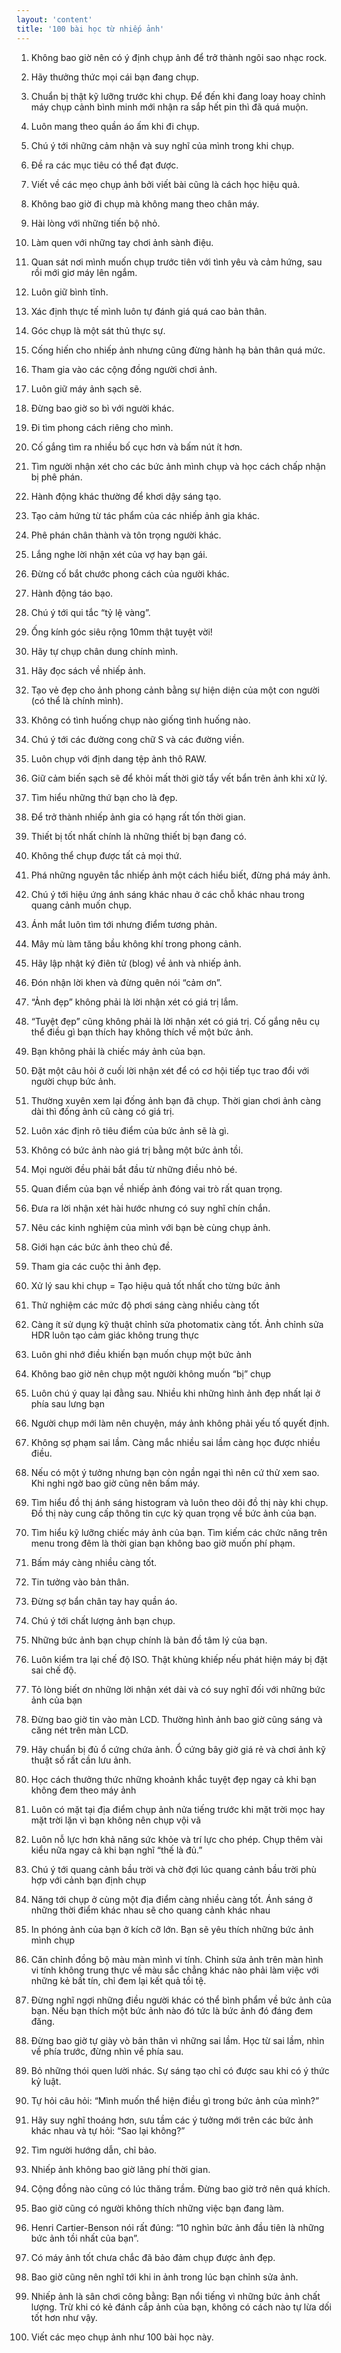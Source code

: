 ```yaml
---
layout: 'content'
title: '100 bài học từ nhiếp ảnh'
---
```


1. Không bao giờ nên có ý định chụp ảnh để trở thành ngôi sao nhạc rock.

2. Hãy thưởng thức mọi cái bạn đang chụp.

3. Chuẩn bị thật kỹ lưỡng trước khi chụp. Để đến khi đang loay hoay chỉnh máy chụp cảnh bình minh mới nhận ra sắp hết pin thì đã quá muộn.

4. Luôn mang theo quần áo ấm khi đi chụp.

5. Chú ý tới những cảm nhận và suy nghĩ của mình trong khi chụp.

6. Đề ra các mục tiêu có thể đạt được.

7. Viết về các mẹo chụp ảnh bởi viết bài cũng là cách học hiệu quả.

8. Không bao giờ đi chụp mà không mang theo chân máy.

9. Hài lòng với những tiến bộ nhỏ.

10. Làm quen với những tay chơi ảnh sành điệu.

11. Quan sát nơi mình muốn chụp trước tiên với tình yêu và cảm hứng, sau rồi mới giơ máy lên ngắm.

12. Luôn giữ bình tĩnh.

13. Xác định thực tế mình luôn tự đánh giá quá cao bản thân.

14. Góc chụp là một sát thủ thực sự.

15. Cống hiến cho nhiếp ảnh nhưng cũng đừng hành hạ bản thân quá mức.

16. Tham gia vào các cộng đồng người chơi ảnh.

17. Luôn giữ máy ảnh sạch sẽ.

18. Đừng bao giờ so bì với người khác.

19. Đi tìm phong cách riêng cho mình.

20. Cố gắng tìm ra nhiều bố cục hơn và bấm nút ít hơn.

21. Tìm người nhận xét cho các bức ảnh mình chụp và học cách chấp nhận bị phê phán.

22. Hành động khác thường để khơi dậy sáng tạo.

23. Tạo cảm hứng từ tác phẩm của các nhiếp ảnh gia khác.

24. Phê phán chân thành và tôn trọng người khác.

25. Lắng nghe lời nhận xét của vợ hay bạn gái.

26. Đừng cố bắt chước phong cách của người khác.

27. Hành động táo bạo.

28. Chú ý tới qui tắc “tỷ lệ vàng”.

29. Ống kính góc siêu rộng 10mm thật tuyệt vời!

30. Hãy tự chụp chân dung chính mình.

31. Hãy đọc sách về nhiếp ảnh.

32. Tạo vẻ đẹp cho ảnh phong cảnh bằng sự hiện diện của một con người (có thể là chính mình).

33. Không có tình huống chụp nào giống tình huống nào.

34. Chú ý tới các đường cong chữ S và các đường viền.

35. Luôn chụp với định dang tệp ảnh thô RAW.

36. Giữ cảm biến sạch sẽ để khỏi mất thời giờ tẩy vết bẩn trên ảnh khi xử lý.

37. Tìm hiểu những thứ bạn cho là đẹp.

38. Để trở thành nhiếp ảnh gia có hạng rất tốn thời gian.

39. Thiết bị tốt nhất chính là những thiết bị bạn đang có.

40. Không thể chụp được tất cả mọi thứ.

41. Phá những nguyên tắc nhiếp ảnh một cách hiểu biết, đừng phá máy ảnh.

42. Chú ý tới hiệu ứng ánh sáng khác nhau ở các chỗ khác nhau trong quang cảnh muốn chụp.

43. Ánh mắt luôn tìm tới nhưng điểm tương phản.

44. Mây mù làm tăng bầu không khí trong phong cảnh.

45. Hãy lập nhật ký điên tử (blog) về ảnh và nhiếp ảnh.

46. Đón nhận lời khen và đừng quên nói “cảm ơn”.

47. “Ảnh đẹp” không phải là lời nhận xét có giá trị lắm.

48. “Tuyệt đẹp” cũng không phải là lời nhận xét có giá trị. Cố gắng nêu cụ thể điều gì bạn thích hay không thích về một bức ảnh.

49. Bạn không phải là chiếc máy ảnh của bạn.

50. Đặt một câu hỏi ở cuối lời nhận xét để có cơ hội tiếp tục trao đổi với người chụp bức ảnh.

51. Thường xuyên xem lại đống ảnh bạn đã chụp. Thời gian chơi ảnh càng dài thì đống ảnh cũ càng có giá trị.

52. Luôn xác định rõ tiêu điểm của bức ảnh sẽ là gì.

53. Không có bức ảnh nào giá trị bằng một bức ảnh tồi.

54. Mọi người đều phải bắt đầu từ những điều nhỏ bé.

55. Quan điểm của bạn về nhiếp ảnh đóng vai trò rất quan trọng.

56. Đưa ra lời nhận xét hài hước nhưng có suy nghĩ chín chắn.

57. Nêu các kinh nghiệm của mình với bạn bè cùng chụp ảnh.

58. Giới hạn các bức ảnh theo chủ đề.

59. Tham gia các cuộc thi ảnh đẹp.

60. Xử lý sau khi chụp = Tạo hiệu quả tốt nhất cho từng bức ảnh

61. Thử nghiệm các mức độ phơi sáng càng nhiều càng tốt

62. Càng ít sử dụng kỹ thuật chỉnh sửa photomatix càng tốt. Ảnh chỉnh sửa HDR luôn tạo cảm giác không trung thực

63. Luôn ghi nhớ điều khiến bạn muốn chụp một bức ảnh

64. Không bao giờ nên chụp một người không muốn “bị” chụp

65. Luôn chú ý quay lại đằng sau. Nhiều khi những hình ảnh đẹp nhất lại ở phía sau lưng bạn

66. Người chụp mới làm nên chuyện, máy ảnh không phải yếu tố quyết định.

67. Không sợ phạm sai lầm. Càng mắc nhiều sai lầm càng học được nhiều điều.

68. Nếu có một ý tưởng nhưng bạn còn ngần ngại thì nên cứ thử xem sao. Khi nghi ngờ bao giờ cũng nên bấm máy.

69. Tìm hiểu đồ thị ánh sáng histogram và luôn theo dõi đồ thị này khi chụp. Đồ thị này cung cấp thông tin cực kỳ quan trọng về bức ảnh của bạn.

70. Tìm hiểu kỹ lưỡng chiếc máy ảnh của bạn. Tìm kiếm các chức năng trên menu trong đêm là thời gian bạn không bao giờ muốn phí phạm.

71. Bấm máy càng nhiều càng tốt.

72. Tin tưởng vào bản thân.

73. Đừng sợ bẩn chân tay hay quần áo.

74. Chú ý tới chất lượng ảnh bạn chụp.

75. Những bức ảnh bạn chụp chính là bản đồ tâm lý của bạn.

76. Luôn kiểm tra lại chế độ ISO. Thật khủng khiếp nếu phát hiện máy bị đặt sai chế độ.

77. Tỏ lòng biết ơn những lời nhận xét dài và có suy nghĩ đối với những bức ảnh của bạn

78. Đừng bao giờ tin vào màn LCD. Thường hình ảnh bao giờ cũng sáng và căng nét trên màn LCD.

79. Hãy chuẩn bị đủ ổ cứng chứa ảnh. Ổ cứng bây giờ giá rẻ và chơi ảnh kỹ thuật số rất cần lưu ảnh.

80. Học cách thưởng thức những khoảnh khắc tuyệt đẹp ngay cả khi bạn không đem theo máy ảnh

81. Luôn có mặt tại địa điểm chụp ảnh nửa tiếng trước khi mặt trời mọc hay mặt trời lặn vì bạn không nên chụp vội vã

82. Luôn nỗ lực hơn khả năng sức khỏe và trí lực cho phép. Chụp thêm vài kiểu nữa ngay cả khi bạn nghĩ “thế là đủ.”

83. Chú ý tới quang cảnh bầu trời và chờ đợi lúc quang cảnh bầu trời phù hợp với cảnh bạn định chụp

84. Năng tới chụp ở cùng một địa điểm càng nhiều càng tốt. Ánh sáng ở những thời điểm khác nhau sẽ cho quang cảnh khác nhau

85. In phóng ảnh của bạn ở kích cỡ lớn. Bạn sẽ yêu thích những bức ảnh mình chụp

86. Căn chỉnh đồng bộ màu màn mình vi tính. Chỉnh sửa ảnh trên màn hình vi tính không trung thực về màu sắc chẳng khác nào phải làm việc với những kẻ bất tín, chỉ đem lại kết quả tồi tệ.

87. Đừng nghĩ ngợi những điều người khác có thể bình phẩm về bức ảnh của bạn. Nếu bạn thích một bức ảnh nào đó tức là bức ảnh đó đáng đem đăng.

88. Đừng bao giờ tự giày vò bản thân vì những sai lầm. Học từ sai lầm, nhìn về phía trước, đừng nhìn về phía sau.

89. Bỏ những thói quen lười nhác. Sự sáng tạo chỉ có được sau khi có ý thức kỷ luật.

90. Tự hỏi câu hỏi: “Mình muốn thể hiện điều gì trong bức ảnh của mình?”

91. Hãy suy nghĩ thoáng hơn, sưu tầm các ý tưởng mới trên các bức ảnh khác nhau và tự hỏi: “Sao lại không?”

92. Tìm người hướng dẫn, chỉ bảo.

93. Nhiếp ảnh không bao giờ lãng phí thời gian.

94. Cộng đồng nào cũng có lúc thăng trầm. Đừng bao giờ trở nên quá khích.

95. Bao giờ cũng có người không thích những việc bạn đang làm.

96. Henri Cartier-Benson nói rất đúng: “10 nghìn bức ảnh đầu tiên là những bức ảnh tồi nhất của bạn”.

97. Có máy ảnh tốt chưa chắc đã bảo đảm chụp được ảnh đẹp.

98. Bao giờ cũng nên nghĩ tới khi in ảnh trong lúc bạn chỉnh sửa ảnh.

99. Nhiếp ảnh là sân chơi công bằng: Bạn nổi tiếng vì những bức ảnh chất lượng. Trừ khi có kẻ đánh cắp ảnh của bạn, không có cách nào tự lừa dối tốt hơn như vậy.

100. Viết các mẹo chụp ảnh như 100 bài học này.
